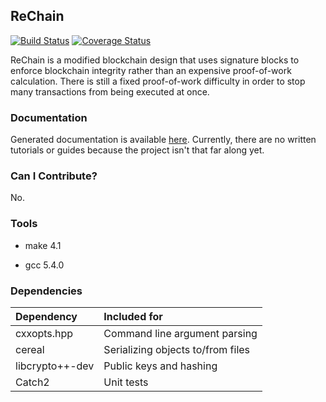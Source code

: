 ## ReChain
[![Build Status](https://travis-ci.org/mjhouse/rechain.svg?branch=master)](https://travis-ci.org/mjhouse/rechain)
[![Coverage Status](https://coveralls.io/repos/github/mjhouse/rechain/badge.svg?branch=master)](https://coveralls.io/github/mjhouse/rechain?branch=master)

ReChain is a modified blockchain design that uses signature blocks to enforce blockchain
integrity rather than an expensive proof-of-work calculation. There is still a fixed
proof-of-work difficulty in order to stop many transactions from being executed at once.

### Documentation

Generated documentation is available [here](https://mjhouse.github.io/rechain/). Currently,
there are no written tutorials or guides because the project isn't that far along yet.

### Can I Contribute?

No.

### Tools

* make 4.1

* gcc 5.4.0

### Dependencies

| Dependency		| Included for				|
|:----------------------|:--------------------------------------|
| cxxopts.hpp		| Command line argument parsing 	|
| cereal		| Serializing objects to/from files	|
| libcrypto++-dev	| Public keys and hashing		|
| Catch2		| Unit tests				|
